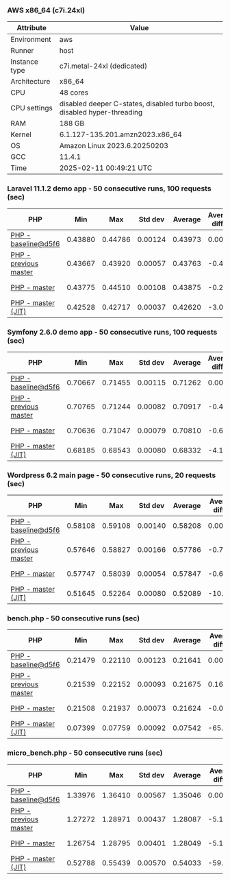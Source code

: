 ### AWS x86_64 (c7i.24xl)

|  Attribute    |     Value      |
|---------------|----------------|
| Environment   |aws|
| Runner        |host|
| Instance type |c7i.metal-24xl (dedicated)|
| Architecture  |x86_64
| CPU           |48 cores|
| CPU settings  |disabled deeper C-states, disabled turbo boost, disabled hyper-threading|
| RAM           |188 GB|
| Kernel        |6.1.127-135.201.amzn2023.x86_64|
| OS            |Amazon Linux 2023.6.20250203|
| GCC           |11.4.1|
| Time          |2025-02-11 00:49:21 UTC|

### Laravel 11.1.2 demo app - 50 consecutive runs, 100 requests (sec)

|     PHP     |     Min     |     Max     |    Std dev   |   Average  |  Average diff % |   Median   | Median diff % |     Memory    |
|-------------|-------------|-------------|--------------|------------|-----------------|------------|---------------|---------------|
|[PHP - baseline@d5f6](https://github.com/php/php-src/commit/d5f6e56610)|0.43880|0.44786|0.00124|0.43973|0.00%|0.43948|0.00%|41.86 MB|
|[PHP - previous master](https://github.com/php/php-src/commit/bce1f4aeb1)|0.43667|0.43920|0.00057|0.43763|-0.48%|0.43764|-0.42%|41.82 MB|
|[PHP - master](https://github.com/php/php-src/commit/e6c570a22f)|0.43775|0.44510|0.00108|0.43875|-0.22%|0.43856|-0.21%|41.83 MB|
|[PHP - master (JIT)](https://github.com/php/php-src/commit/e6c570a22f)|0.42528|0.42717|0.00037|0.42620|-3.08%|0.42621|-3.02%|50.80 MB|

### Symfony 2.6.0 demo app - 50 consecutive runs, 100 requests (sec)

|     PHP     |     Min     |     Max     |    Std dev   |   Average  |  Average diff % |   Median   | Median diff % |     Memory    |
|-------------|-------------|-------------|--------------|------------|-----------------|------------|---------------|---------------|
|[PHP - baseline@d5f6](https://github.com/php/php-src/commit/d5f6e56610)|0.70667|0.71455|0.00115|0.71262|0.00%|0.71256|0.00%|37.39 MB|
|[PHP - previous master](https://github.com/php/php-src/commit/bce1f4aeb1)|0.70765|0.71244|0.00082|0.70917|-0.48%|0.70917|-0.48%|37.53 MB|
|[PHP - master](https://github.com/php/php-src/commit/e6c570a22f)|0.70636|0.71047|0.00079|0.70810|-0.64%|0.70800|-0.64%|37.53 MB|
|[PHP - master (JIT)](https://github.com/php/php-src/commit/e6c570a22f)|0.68185|0.68543|0.00080|0.68332|-4.11%|0.68323|-4.12%|44.52 MB|

### Wordpress 6.2 main page - 50 consecutive runs, 20 requests (sec)

|     PHP     |     Min     |     Max     |    Std dev   |   Average  |  Average diff % |   Median   | Median diff % |     Memory    |
|-------------|-------------|-------------|--------------|------------|-----------------|------------|---------------|---------------|
|[PHP - baseline@d5f6](https://github.com/php/php-src/commit/d5f6e56610)|0.58108|0.59108|0.00140|0.58208|0.00%|0.58195|0.00%|43.01 MB|
|[PHP - previous master](https://github.com/php/php-src/commit/bce1f4aeb1)|0.57646|0.58827|0.00166|0.57786|-0.73%|0.57754|-0.76%|42.96 MB|
|[PHP - master](https://github.com/php/php-src/commit/e6c570a22f)|0.57747|0.58039|0.00054|0.57847|-0.62%|0.57847|-0.60%|42.96 MB|
|[PHP - master (JIT)](https://github.com/php/php-src/commit/e6c570a22f)|0.51645|0.52264|0.00080|0.52089|-10.51%|0.52093|-10.48%|61.93 MB|

### bench.php - 50 consecutive runs (sec)

|     PHP     |     Min     |     Max     |    Std dev   |   Average  |  Average diff % |   Median   | Median diff % |     Memory    |
|-------------|-------------|-------------|--------------|------------|-----------------|------------|---------------|---------------|
|[PHP - baseline@d5f6](https://github.com/php/php-src/commit/d5f6e56610)|0.21479|0.22110|0.00123|0.21641|0.00%|0.21621|0.00%|26.18 MB|
|[PHP - previous master](https://github.com/php/php-src/commit/bce1f4aeb1)|0.21539|0.22152|0.00093|0.21675|0.16%|0.21648|0.13%|26.25 MB|
|[PHP - master](https://github.com/php/php-src/commit/e6c570a22f)|0.21508|0.21937|0.00073|0.21624|-0.08%|0.21612|-0.04%|26.26 MB|
|[PHP - master (JIT)](https://github.com/php/php-src/commit/e6c570a22f)|0.07399|0.07759|0.00092|0.07542|-65.15%|0.07547|-65.09%|27.35 MB|

### micro_bench.php - 50 consecutive runs (sec)

|     PHP     |     Min     |     Max     |    Std dev   |   Average  |  Average diff % |   Median   | Median diff % |     Memory    |
|-------------|-------------|-------------|--------------|------------|-----------------|------------|---------------|---------------|
|[PHP - baseline@d5f6](https://github.com/php/php-src/commit/d5f6e56610)|1.33976|1.36410|0.00567|1.35046|0.00%|1.35022|0.00%|20.44 MB|
|[PHP - previous master](https://github.com/php/php-src/commit/bce1f4aeb1)|1.27272|1.28971|0.00437|1.28087|-5.15%|1.28066|-5.15%|20.51 MB|
|[PHP - master](https://github.com/php/php-src/commit/e6c570a22f)|1.26754|1.28795|0.00401|1.28049|-5.18%|1.28115|-5.12%|20.51 MB|
|[PHP - master (JIT)](https://github.com/php/php-src/commit/e6c570a22f)|0.52788|0.55439|0.00570|0.54033|-59.99%|0.54040|-59.98%|21.77 MB|
